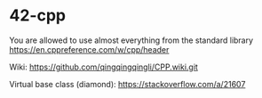 # 42-cpp

You are allowed to use almost everything from the standard library
https://en.cppreference.com/w/cpp/header

Wiki: https://github.com/qingqingqingli/CPP.wiki.git

Virtual base class (diamond): https://stackoverflow.com/a/21607
